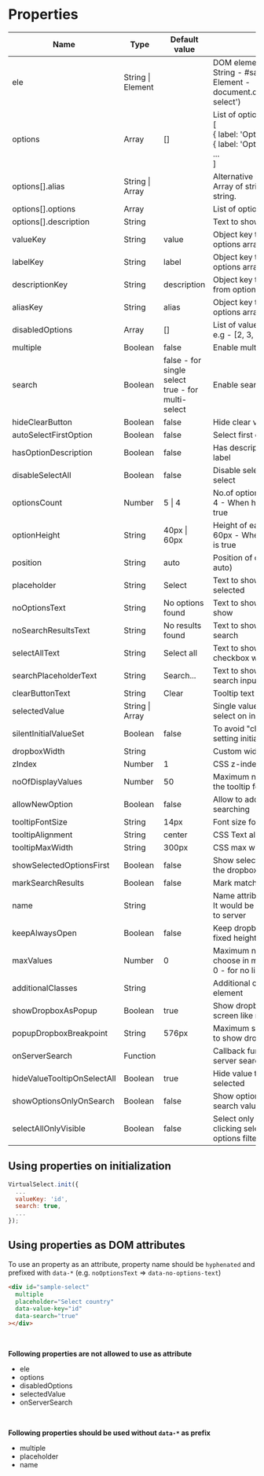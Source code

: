 # Properties

| Name | Type | Default value | Description |
| --- | --- | --- | ---- |
| ele | String \| Element | | DOM element to initialize plugin<br/>String - #sample-select <br/>Element - document.querySelector('#sample-select') |
| options | Array | [] | List of options <br/>[<br/>  { label: 'Option 1', value: '1' }, <br/>  { label: 'Option 2', value: '2' }<br/>  ...<br/>] |
| options[].alias | String \| Array | | Alternative labels to use on search.<br/>Array of string or comma separated string. |
| options[].options | Array | | List of options for option group |
| options[].description | String | | Text to show along with label |
| valueKey | String | value | Object key to use to get value from options array |
| labelKey | String | label | Object key to use to get label from options array |
| descriptionKey | String | description | Object key to use to get description from options array |
| aliasKey | String | alias | Object key to use to get alias from options array |
| disabledOptions | Array | [] | List of values to disable options <br/>e.g - [2, 3, 9] |
| multiple | Boolean | false | Enable multi-select |
| search | Boolean | false - for single select <br/>true - for multi-select | Enable search feature |
| hideClearButton | Boolean | false | Hide clear value button |
| autoSelectFirstOption | Boolean | false | Select first option by default on load |
| hasOptionDescription | Boolean | false | Has description to show along with label |
| disableSelectAll | Boolean | false | Disable select all feature of multiple select |
| optionsCount | Number | 5 \| 4 | No.of options to show on viewport <br/>4 - When hasOptionDescription is true |
| optionHeight | String | 40px \| 60px | Height of each dropdown options <br/>60px - When hasOptionDescription is true |
| position | String | auto | Position of dropbox (top, bottom, auto) |
| placeholder | String | Select | Text to show when no options selected |
| noOptionsText | String | No options found | Text to show when no options to show |
| noSearchResultsText | String | No results found | Text to show when no results on search |
| selectAllText | String | Select all | Text to show near select all checkbox when search is disabled |
| searchPlaceholderText | String | Search... | Text to show as placeholder for search input |
| clearButtonText | String | Clear | Tooltip text for clear button |
| selectedValue | String \| Array | | Single value or array of values to select on init |
| silentInitialValueSet | Boolean | false | To avoid "change event" trigger on setting initial value |
| dropboxWidth | String | | Custom width for dropbox |
| zIndex | Number | 1 | CSS z-index value for dropbox |
| noOfDisplayValues | Number | 50 | Maximum no.of values to show in the tooltip for multi-select |
| allowNewOption | Boolean | false | Allow to add new option by searching |
| tooltipFontSize | String | 14px | Font size for tooltip |
| tooltipAlignment | String | center | CSS Text alignment for tooltip |
| tooltipMaxWidth | String | 300px | CSS max width for tooltip |
| showSelectedOptionsFirst | Boolean | false | Show selected options at the top of the dropbox |
| markSearchResults | Boolean | false | Mark matched term in label |
| name | String | | Name attribute for hidden input<br>It would be useful for form submit to server |
| keepAlwaysOpen | Boolean | false | Keep dropbox always open with fixed height |
| maxValues | Number | 0 | Maximum no.of options allowed to choose in multiple select<br>0 - for no limit |
| additionalClasses | String | | Additional classes for wrapper element |
| showDropboxAsPopup | Boolean | true | Show dropbox as popup on small screen like mobile |
| popupDropboxBreakpoint | String | 576px | Maximum screen width that allowed to show dropbox as popup |
| onServerSearch | Function | | Callback function to integrate server search |
| hideValueTooltipOnSelectAll | Boolean | true | Hide value tooltip if all options selected |
| showOptionsOnlyOnSearch | Boolean | false | Show options to select only if search value is not empty |
| selectAllOnlyVisible | Boolean | false | Select only visible options on clicking select all checkbox when options filtered by search |

## Using properties on initialization

```js
VirtualSelect.init({
  ...
  valueKey: 'id',
  search: true,
  ...
});
```


## Using properties as DOM attributes

To use an property as an attribute, property name should be `hyphenated` and prefixed with `data-*` (e.g. `noOptionsText` => `data-no-options-text`)

```html
<div id="sample-select"
  multiple
  placeholder="Select country"
  data-value-key="id"
  data-search="true"
></div>
```

<br>

**Following properties are not allowed to use as attribute**
- ele
- options
- disabledOptions
- selectedValue
- onServerSearch

<br>

**Following properties should be used without `data-*` as prefix**
- multiple
- placeholder
- name

